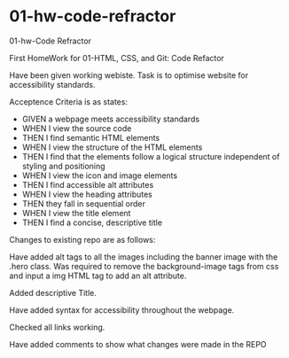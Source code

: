 # 01-hw-code-refractor
01-hw-Code Refractor

First HomeWork for 01-HTML, CSS, and Git: Code Refactor

Have been given working webiste. Task is to optimise website for accessibility standards.

Acceptence Criteria is as states:

- GIVEN a webpage meets accessibility standards
- WHEN I view the source code
- THEN I find semantic HTML elements
- WHEN I view the structure of the HTML elements
- THEN I find that the elements follow a logical structure independent of styling   and positioning
- WHEN I view the icon and image elements
- THEN I find accessible alt attributes
- WHEN I view the heading attributes
- THEN they fall in sequential order
- WHEN I view the title element
- THEN I find a concise, descriptive title

Changes to existing repo are as follows:

Have added alt tags to all the images including the banner image with the .hero class. Was required to remove the background-image tags from css and input a img HTML tag to add an alt attribute.

Added  descriptive Title.

Have added syntax for accessibility throughout the webpage.

Checked all links working.

Have added comments to show what changes were made in the REPO


